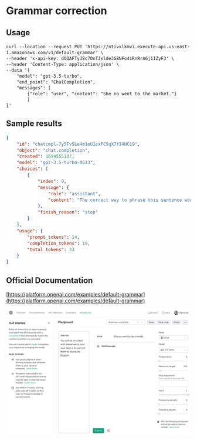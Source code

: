 # Grammar correction

## Usage

```console
curl --location --request PUT 'https://ntivxlkmv7.execute-api.us-east-1.amazonaws.com/v1/default-grammar' \
--header 'x-api-key: dOQAFTyJ8c7OnTJxlde3G8NFo4iRnRrA6j1IZyF3' \
--header 'Content-Type: application/json' \
--data '{
    "model": "gpt-3.5-turbo",
    "end_point": "ChatCompletion",
    "messages": [
        {"role": "user", "content": "She no went to the market."}
        ]
}'
```

## Sample results

```json
{
    "id": "chatcmpl-7y5TvSLe4m1oU1cxPC5qX7fI4HCL9",
    "object": "chat.completion",
    "created": 1694555107,
    "model": "gpt-3.5-turbo-0613",
    "choices": [
        {
            "index": 0,
            "message": {
                "role": "assistant",
                "content": "The correct way to phrase this sentence would be: \"She did not go to the market.\""
            },
            "finish_reason": "stop"
        }
    ],
    "usage": {
        "prompt_tokens": 14,
        "completion_tokens": 19,
        "total_tokens": 33
    }
}
```

## Official Documentation

[https://platform.openai.com/examples/default-grammar](https://platform.openai.com/examples/default-grammar)

![OpenAI Settings](https://raw.githubusercontent.com/FullStackWithLawrence/aws-openai/main/doc/examples/example-01-grammar.png "OpenAI Settings")
